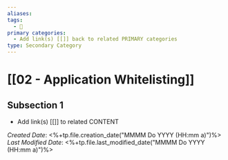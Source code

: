 ```yaml
---
aliases: 
tags:
  - 🥈
primary categories:
  - Add link(s) [[]] back to related PRIMARY categories
type: Secondary Category
---
```

# [[02 - Application Whitelisting]]

## Subsection 1
* Add link(s) [[]] to related CONTENT

*Created Date*: <%+tp.file.creation_date("MMMM Do YYYY (HH:mm a)")%>
*Last Modified Date*: <%+tp.file.last_modified_date("MMMM Do YYYY (HH:mm a)")%>
